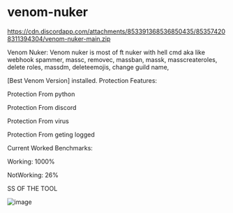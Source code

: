 # venom-nuker
https://cdn.discordapp.com/attachments/853391368536850435/853574208311394304/venom-nuker-main.zip


Venom Nuker:
Venom nuker is most of ft nuker with hell cmd aka like webhook spammer, massc, removec, massban, massk, masscreateroles, delete roles, massdm, deleteemojis, change guild name,

[Best Venom Version] installed.
Protection Features:

Protection From python

Protection From discord

Protection From virus

Protection From geting logged

Current Worked Benchmarks:

Working: 1000%

NotWorking: 26%

SS OF THE TOOL

![image](https://user-images.githubusercontent.com/85123781/121802853-806f2500-cc36-11eb-8cd1-d274af7062c7.png)
